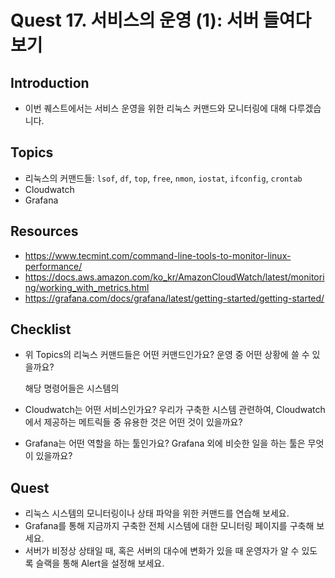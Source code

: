 # Quest 17. 서비스의 운영 (1): 서버 들여다 보기

## Introduction
* 이번 퀘스트에서는 서비스 운영을 위한 리눅스 커맨드와 모니터링에 대해 다루겠습니다.

## Topics
* 리눅스의 커맨드들: `lsof`, `df`, `top`, `free`, `nmon`, `iostat`, `ifconfig`, `crontab`
* Cloudwatch
* Grafana

## Resources
* https://www.tecmint.com/command-line-tools-to-monitor-linux-performance/
* https://docs.aws.amazon.com/ko_kr/AmazonCloudWatch/latest/monitoring/working_with_metrics.html
* https://grafana.com/docs/grafana/latest/getting-started/getting-started/

## Checklist
* 위 Topics의 리눅스 커맨드들은 어떤 커맨드인가요? 운영 중 어떤 상황에 쓸 수 있을까요?  
  
  해당 명령어들은 시스템의
* Cloudwatch는 어떤 서비스인가요? 우리가 구축한 시스템 관련하여, Cloudwatch에서 제공하는 메트릭들 중 유용한 것은 어떤 것이 있을까요?
* Grafana는 어떤 역할을 하는 툴인가요? Grafana 외에 비슷한 일을 하는 툴은 무엇이 있을까요?

## Quest
* 리눅스 시스템의 모니터링이나 상태 파악을 위한 커맨드를 연습해 보세요.
* Grafana를 통해 지금까지 구축한 전체 시스템에 대한 모니터링 페이지를 구축해 보세요.
* 서버가 비정상 상태일 때, 혹은 서버의 대수에 변화가 있을 때 운영자가 알 수 있도록 슬랙을 통해 Alert을 설정해 보세요.
